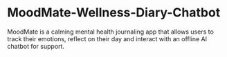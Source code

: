 # MoodMate-Wellness-Diary-Chatbot
MoodMate is a calming mental health journaling app that allows users to track their emotions, reflect on their day and interact with an offline AI chatbot for support.
